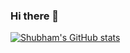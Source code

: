 ### Hi there 👋

[![Shubham's GitHub stats](https://github-readme-stats.vercel.app/api?username=`${shubham-tam}`)](https://github.com/`${shubham-tam}`/github-readme-stats)
